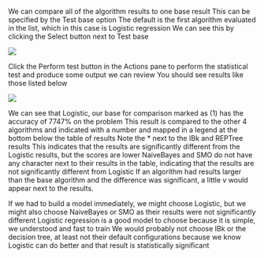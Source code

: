 
We can compare all of the algorithm results to one base result This can be specified by the
Test base option The default is the first algorithm evaluated in the list, which in this case is
Logistic regression We can see this by clicking the Select button next to Test base

![](https://github.com/fenago/katacoda-scenarios/raw/master/machine-learning-mastery-weka/machine-learning-mastery-weka-chapter-20/steps/images/117.png)

Click the Perform test button in the Actions pane to perform the statistical test and produce
some output we can review You should see results like those listed below

![](https://github.com/fenago/katacoda-scenarios/raw/master/machine-learning-mastery-weka/machine-learning-mastery-weka-chapter-20/steps/images/20.1.png)

We can see that Logistic, our base for comparison marked as (1) has the accuracy of 7747%
on the problem This result is compared to the other 4 algorithms and indicated with a number
and mapped in a legend at the bottom below the table of results Note the * next to the IBk
and REPTree results This indicates that the results are significantly different from the Logistic
results, but the scores are lower NaiveBayes and SMO do not have any character next to their
results in the table, indicating that the results are not significantly different from Logistic If an
algorithm had results larger than the base algorithm and the difference was significant, a little v
would appear next to the results.

If we had to build a model immediately, we might choose Logistic, but we might also choose
NaiveBayes or SMO as their results were not significantly different Logistic regression is a
good model to choose because it is simple, we understood and fast to train We would probably
not choose IBk or the decision tree, at least not their default configurations because we know
Logistic can do better and that result is statistically significant

